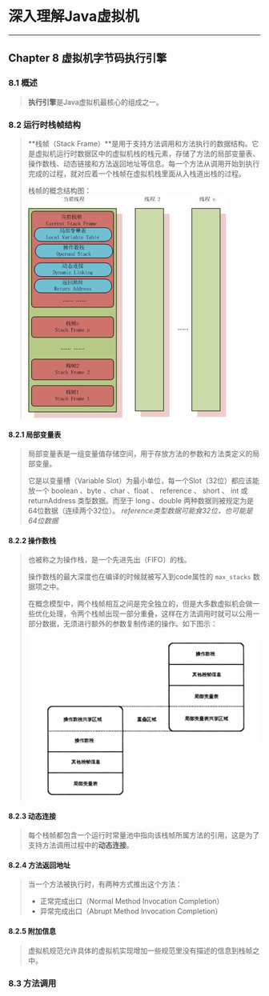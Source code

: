 # 深入理解Java虚拟机 #

---

## Chapter 8 虚拟机字节码执行引擎 ##

### 8.1 概述 ###

> **执行引擎**是Java虚拟机最核心的组成之一。

### 8.2 运行时栈帧结构 ###
> **栈帧（Stack Frame）**是用于支持方法调用和方法执行的数据结构。它是虚拟机运行时数据区中的虚拟机栈的栈元素，存储了方法的局部变量表、操作数栈、动态链接和方法返回地址等信息。每一个方法从调用开始到执行完成的过程，就对应着一个栈帧在虚拟机栈里面从入栈道出栈的过程。
> 
> 栈帧的概念结构图：
> ![栈帧的概念结构](img/栈帧的概念结构.jpg)

#### 8.2.1 局部变量表 ####
> 局部变量表是一组变量值存储空间，用于存放方法的参数和方法类定义的局部变量。
> 
> 它是以变量槽（Variable Slot）为最小单位，每一个Slot（32位）都应该能放一个 boolean 、byte 、char 、float 、 reference 、 short 、 int 或 returnAddress 类型数据。而至于 long 、double 两种数据则被规定为是64位数据（连续两个32位）。
> *reference类型数据可能食32位，也可能是64位数据*

#### 8.2.2 操作数栈 ####
>也被称之为操作栈，是一个先进先出（FIFO）的栈。 
> 
> 操作数栈的最大深度也在编译的时候就被写入到code属性的 ```max_stacks``` 数据项之中。
> 
> 在概念模型中，两个栈帧相互之间是完全独立的，但是大多数虚拟机会做一些优化处理，令两个栈帧出现一部分重叠，这样在方法调用时就可以公用一部分数据，无须进行额外的参数复制传递的操作。如下图示：
> 
> ![两个栈帧之间的共享数据.](img/两个栈帧之间的共享数据.png)

#### 8.2.3 动态连接 ####
> 每个栈帧都包含一个运行时常量池中指向该栈帧所属方法的引用，这是为了支持方法调用过程中的**动态连接**。

#### 8.2.4 方法返回地址 ####
> 当一个方法被执行时，有两种方式推出这个方法：
> 
> - 正常完成出口（Normal Method Invocation Completion）
> - 异常完成出口（Abrupt Method Invocation Completion）

#### 8.2.5 附加信息 ###
> 虚拟机规范允许具体的虚拟机实现增加一些规范里没有描述的信息到栈帧之中。

### 8.3 方法调用 ###
> 